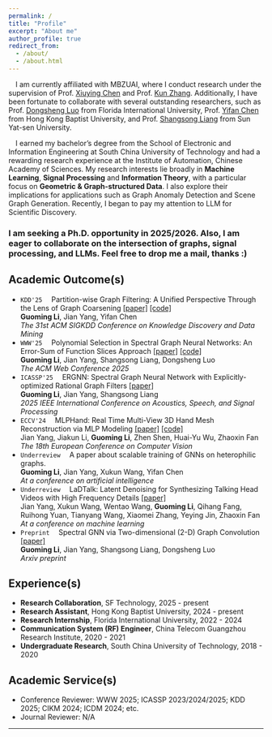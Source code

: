 ```yaml
---
permalink: /
title: "Profile"
excerpt: "About me"
author_profile: true
redirect_from: 
  - /about/
  - /about.html
---
```

&emsp;I am currently affiliated with MBZUAI, where I conduct research under the supervision of Prof. [Xiuying Chen](https://iriscxy.github.io/) and Prof. [Kun Zhang](https://www.andrew.cmu.edu/user/kunz1/). Additionally, I have been fortunate to collaborate with several outstanding researchers, such as Prof. [Dongsheng Luo](https://users.cs.fiu.edu/~dluo/) from Florida International University, Prof. [Yifan Chen](https://ychen-stat-ml.github.io/) from Hong Kong Baptist University, and Prof. [Shangsong Liang](https://cse.sysu.edu.cn/teacher/LiangShangsong) from Sun Yat-sen University.

&emsp;I earned my bachelor’s degree from the School of Electronic and Information Engineering at South China University of Technology and had a rewarding research experience at the Institute of Automation, Chinese Academy of Sciences. My research interests lie broadly in **Machine Learning**, **Signal Processing** and **Information Theory**, with a particular focus on **Geometric & Graph-structured Data**. I also explore their implications for applications such as Graph Anomaly Detection and Scene Graph Generation. Recently, I began to pay my attention to LLM for Scientific Discovery.  

### **I am seeking a Ph.D. opportunity in 2025/2026. Also, I am eager to collaborate on the intersection of graphs, signal processing, and LLMs. Feel free to drop me a mail, thanks :)**

Academic Outcome(s)
-----  
- `KDD'25`&emsp; Partition-wise Graph Filtering: A Unified Perspective Through the Lens of Graph Coarsening [[paper]](https://arxiv.org/abs/2505.14033) [[code]](https://github.com/vasile-paskardlgm/CPF) <br>
**Guoming Li**, Jian Yang, Yifan Chen <br>
*The 31st ACM SIGKDD Conference on Knowledge Discovery and Data Mining* 
- `WWW'25`&emsp; Polynomial Selection in Spectral Graph Neural Networks: An Error-Sum of Function Slices Approach [[paper]](https://dl.acm.org/doi/10.1145/3696410.3714760) [[code]](https://github.com/vasile-paskardlgm/TFGNN) <br>
**Guoming Li**, Jian Yang, Shangsong Liang, Dongsheng Luo <br>
*The ACM Web Conference 2025* 
- `ICASSP'25`&emsp; ERGNN: Spectral Graph Neural Network with Explicitly-optimized Rational Graph Filters [[paper]](https://arxiv.org/abs/2412.19106) <br>
**Guoming Li**, Jian Yang, Shangsong Liang <br>
*2025 IEEE International Conference on Acoustics, Speech, and Signal Processing* 
- `ECCV'24`&emsp; MLPHand: Real Time Multi-View 3D Hand Mesh Reconstruction via MLP Modeling [[paper]](https://link.springer.com/chapter/10.1007/978-3-031-72904-1_24) [[code]](https://github.com/jackyyang9/MLPHand) <br>
Jian Yang, Jiakun Li, **Guoming Li**, Zhen Shen, Huai-Yu Wu, Zhaoxin Fan <br>
*The 18th European Conference on Computer Vision* 
- `Underreview`&emsp; A paper about scalable training of GNNs on heterophilic graphs. <br> 
**Guoming Li**, Jian Yang, Xukun Wang, Yifan Chen <br>
*At a conference on artificial intelligence*
- `Underreview`&emsp; LaDTalk: Latent Denoising for Synthesizing Talking Head Videos with High Frequency Details [[paper]](https://arxiv.org/abs/2410.00990) <br>
Jian Yang, Xukun Wang, Wentao Wang, **Guoming Li**, Qihang Fang, Ruihong Yuan, Tianyang Wang, Xiaomei Zhang, Yeying Jin, Zhaoxin Fan <br>
*At a conference on machine learning* 
- `Preprint`&emsp; Spectral GNN via Two-dimensional (2-D) Graph Convolution [[paper]](https://arxiv.org/abs/2404.04559) <br>
**Guoming Li**, Jian Yang, Shangsong Liang, Dongsheng Luo <br>
*Arxiv preprint* 

Experience(s)
-----  
* **Research Collaboration**, SF Technology, 2025 - present  
* **Research Assistant**, Hong Kong Baptist University, 2024 - present  
* **Research Internship**, Florida International University, 2022 - 2024  
* **Communication System (RF) Engineer**, China Telecom Guangzhou Research Institute, 2020 - 2021  
* **Undergraduate Research**, South China University of Technology, 2018 - 2020  

Academic Service(s)
-----
* Conference Reviewer: WWW 2025; ICASSP 2023/2024/2025; KDD 2025; CIKM 2024; ICDM 2024; etc.
* Journal Reviewer: N/A


---
<div style="width: 40%; margin: 0 auto;">
<script type="text/javascript" id="clustrmaps" src="//cdn.clustrmaps.com/map_v2.js?cl=ffffff&w=a&t=tt&d=jIIb_PJya400CsElEvXwVvXzzj4jGy2l5GqF7kOYhUo"></script>
</div>

